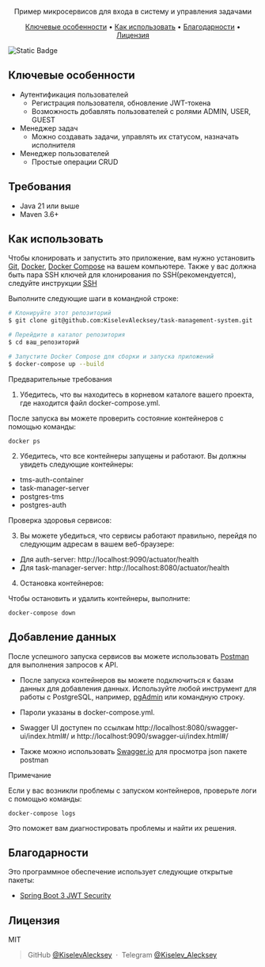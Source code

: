 

<p style="text-align: center;">Пример микросервисов для входа в систему и управления задачами</p>

<p align="center">
  <a href="#key-features">Ключевые особенности</a> •
  <a href="#how-to-use">Как использовать</a> •
  <a href="#credits">Благодарности</a> •
  <a href="#license">Лицензия</a>
</p>

![Static Badge](https://img.shields.io/badge/EN_Guide-blue?style=plastic&cacheSeconds=https%3A%2F%2Fgithub.com%2FKiselevAlecksey%2Ftask-management-system%2Fblob%2Fmain%2Fgiude%2FREARME-en.md)

## Ключевые особенности

* Аутентификация пользователей
    - Регистрация пользователя, обновление JWT-токена
    - Возможность добавлять пользователей с ролями ADMIN, USER, GUEST
* Менеджер задач
    - Можно создавать задачи, управлять их статусом, назначать исполнителя
* Менеджер пользователей
    - Простые операции CRUD

## Требования

- Java 21 или выше
- Maven 3.6+

## Как использовать

Чтобы клонировать и запустить это приложение, вам нужно установить [Git](https://git-scm.com/), [Docker](https://www.docker.com/), [Docker Compose](https://docs.docker.com/compose/install/) на вашем компьютере. Также у вас должна быть пара SSH ключей для клонирования по SSH(рекомендуется), следуйте инструкции [SSH](https://github.com/KiselevAlecksey/gitInfo?tab=readme-ov-file#проверка-наличия-ssh-ключа)

Выполните следующие шаги в командной строке:

```bash
# Клонируйте этот репозиторий
$ git clone git@github.com:KiselevAlecksey/task-management-system.git

# Перейдите в каталог репозитория
$ cd ваш_репозиторий

# Запустите Docker Compose для сборки и запуска приложений
$ docker-compose up --build
```

Предварительные требования

1. Убедитесь, что вы находитесь в корневом каталоге вашего проекта, где находится файл docker-compose.yml.

После запуска вы можете проверить состояние контейнеров с помощью команды:

`docker ps`

2. Убедитесь, что все контейнеры запущены и работают. Вы должны увидеть следующие контейнеры:

- tms-auth-container
- task-manager-server
- postgres-tms
- postgres-auth

Проверка здоровья сервисов:

3. Вы можете убедиться, что сервисы работают правильно, перейдя по следующим адресам в вашем веб-браузере:

- Для auth-server: http://localhost:9090/actuator/health
- Для task-manager-server: http://localhost:8080/actuator/health

4. Остановка контейнеров:

Чтобы остановить и удалить контейнеры, выполните:

`docker-compose down`

## Добавление данных

После успешного запуска сервисов вы можете использовать [Postman](https://www.postman.com/) для выполнения запросов к API.

- После запуска контейнеров вы можете подключиться к базам данных для добавления данных. Используйте любой инструмент для работы с PostgreSQL, например, [pgAdmin](https://www.pgadmin.org/) или командную строку.

- Пароли указаны в docker-compose.yml.

- Swagger UI доступен по ссылкам http://localhost:8080/swagger-ui/index.html#/ и http://localhost:9090/swagger-ui/index.html#/

- Также можно использовать [Swagger.io](https://editor-next.swagger.io/ ) для просмотра json пакете postman

Примечание

Если у вас возникли проблемы с запуском контейнеров, проверьте логи с помощью команды:

`docker-compose logs`

Это поможет вам диагностировать проблемы и найти их решения.

## Благодарности

Это программное обеспечение использует следующие открытые пакеты:

- [Spring Boot 3 JWT Security](https://github.com/ali-bouali/spring-boot-3-jwt-security)

## Лицензия

MIT

> GitHub [@KiselevAlecksey](https://github.com/KiselevAlecksey) &nbsp;&middot;&nbsp;
>Telegram [@Kiselev_Alecksey](https://t.me/Kiselev_Alecksey)

